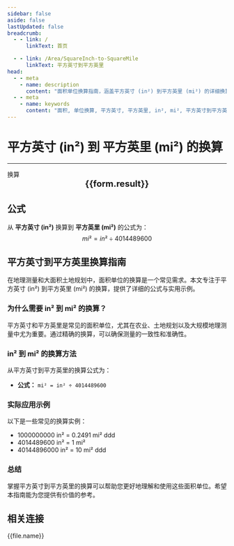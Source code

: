 ```yaml
---
sidebar: false
aside: false
lastUpdated: false
breadcrumb:
  - - link: /
      linkText: 首页

  - - link: /Area/SquareInch-to-SquareMile
      linkText: 平方英寸到平方英里
head:
  - - meta
    - name: description
      content: "面积单位换算指南，涵盖平方英寸 (in²) 到平方英里 (mi²) 的详细换算公式与说明。"
  - - meta
    - name: keywords
      content: "面积, 单位换算, 平方英寸, 平方英里, in², mi², 平方英寸到平方英里, 面积换算指南, 平方英寸到平方英里换算, in²到mi²换算, 平方英寸转平方英里, 英寸平方到平方英里, 平方英寸平方英里换算器, in²转mi², 平方英寸换算平方英里, 英寸平方转平方英里, 平方英寸到平方英里转换, in²平方英里换算, 平方英寸平方英里计算, 英寸平方平方英里换算, 平方英寸转换平方英里, in²到平方英里, 平方英寸平方英里转换器, 英寸平方到平方英里换算, 平方英寸平方英里换算公式, in²转换平方英里, 平方英寸到平方英里计算, 英寸平方转换平方英里, 平方英寸平方英里换算表, in²平方英里转换, 平方英寸转平方英里计算, 英寸平方平方英里转换, 平方英寸到平方英里换算工具, in²到平方英里换算, 平方英寸平方英里单位换算, 面积换算"
---
```

# 平方英寸 (in²) 到 平方英里 (mi²) 的换算
---
<script setup>
import { onMounted, reactive, inject, ref } from 'vue'
import { NButton, NForm, NFormItem, NInput, NInputNumber, NSelect, NCard, useMessage,NGrid ,NGi } from 'naive-ui'
import { defineClientComponent } from 'vitepress'
import { Area } from '../files';

const convert = inject('convert')

const form = reactive({
  number: null,
  result: '',
})

const convertHandler = () => {
  if (form.number !== null && !isNaN(form.number)) {
    const convertedValue = parseFloat(form.number) / 4014489600
    form.result = `${form.number}in² = ${convertedValue.toFixed(6)}mi²`
  } else {
    form.result = '请输入有效的数值。'
  }
}
</script>

<n-form size="large" :model="form">
  <n-form-item label="平方英寸 (in²)">
    <n-input-number v-model:value="form.number" placeholder="输入平方英寸" style="width: 100%" />
  </n-form-item>
  <n-form-item>
    <n-button type="info" @click="convertHandler" block>换算</n-button>
  </n-form-item>
</n-form>

<n-card  embedded :bordered="false" hoverable>
  <div  style="text-align:center;font-size:20px;">
    <strong>{{form.result}}</strong>
  </div>
</n-card>

## 公式

从 **平方英寸 (in²)** 换算到 **平方英里 (mi²)** 的公式为：
$$ mi² = in² \div 4014489600 $$

## 平方英寸到平方英里换算指南

在地理测量和大面积土地规划中，面积单位的换算是一个常见需求。本文专注于平方英寸 (in²) 到平方英里 (mi²) 的换算，提供了详细的公式与实用示例。

### 为什么需要 in² 到 mi² 的换算？

平方英寸和平方英里是常见的面积单位，尤其在农业、土地规划以及大规模地理测量中尤为重要。通过精确的换算，可以确保测量的一致性和准确性。

### in² 到 mi² 的换算方法

从平方英寸到平方英里的换算公式为：

- **公式：** `mi² = in² ÷ 4014489600`

### 实际应用示例

以下是一些常见的换算实例：

- 1000000000 in² = 0.2491 mi²
ddd
- 4014489600 in² = 1 mi²
- 40144896000 in² = 10 mi²
ddd

### 总结

掌握平方英寸到平方英里的换算可以帮助您更好地理解和使用这些面积单位。希望本指南能为您提供有价值的参考。

## 相关连接
<n-grid x-gap="12" :cols="2">
  <n-gi v-for="(file, index) in Area" :key="index">
    <n-button
      text
      tag="a"
      :href="file.path"
      type="info"
    >
      {{file.name}}
    </n-button>
  </n-gi>
</n-grid>